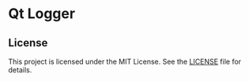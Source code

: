 # Qt Logger

## License

This project is licensed under the MIT License. See the [LICENSE](./LICENSE) file for details.